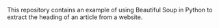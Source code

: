 This repository contains an example of using Beautiful Soup in Python to extract the heading of an article from a website.

